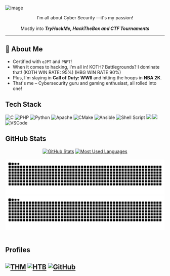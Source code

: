 ![image](https://github.com/Trevohack/Trevohack/assets/136177431/6f2aef38-afa8-4dd5-83f3-a26be139f7e6)

<p align="center">
  I'm all about Cyber Security —it's my passion!<br><br>
  Mostly into <b><i>TryHackMe, HackTheBox and CTF Tournaments</i></b><br>
</p>

---

## 💫 About Me 

- Certified with `eJPT` and `PNPT`!
- When it comes to hacking, I'm all in! KOTH? Battlegrounds? I dominate that! (KOTH WIN RATE: 95%) (HBG WIN RATE 90%)
- Plus, I'm slaying in <b>Call of Duty: WWII</b> and hitting the hoops in <b>NBA 2K</b>. 
- That's me – Cybersecurity guru and gaming enthusiast, all rolled into one! 

## Tech Stack 

![C](https://img.shields.io/badge/c-%2300599C.svg?style=for-the-badge&logo=c&logoColor=white) ![PHP](https://img.shields.io/badge/php-%23777BB4.svg?style=for-the-badge&logo=php&logoColor=white) ![Python](https://img.shields.io/badge/python-3670A0?style=for-the-badge&logo=python&logoColor=ffdd54) ![Apache](https://img.shields.io/badge/apache-%23D42029.svg?style=for-the-badge&logo=apache&logoColor=white) ![CMake](https://img.shields.io/badge/CMake-%23008FBA.svg?style=for-the-badge&logo=cmake&logoColor=white) ![Ansible](https://img.shields.io/badge/ansible-%231A1918.svg?style=for-the-badge&logo=ansible&logoColor=white) ![Shell Script](https://img.shields.io/badge/shell_script-%23121011.svg?style=for-the-badge&logo=gnu-bash&logoColor=white)
![](https://img.shields.io/badge/Kali_Linux-557C94?style=for-the-badge&logo=kali-linux&logoColor=white)
![](https://img.shields.io/badge/tmux-1BB91F?style=for-the-badge&logo=tmux&logoColor=white)
![VSCode](https://img.shields.io/static/v1?style=for-the-badge&message=VSCode&color=007ACC&logo=Visual+Studio+Code&logoColor=FFFFFF&label=)

## GitHub Stats

<div align="center">
  <a href="#"><img align="center" width="55%" title="GitHub Stats" alt="GitHub Stats" src="https://github-readme-stats.vercel.app/api?username=Trevohack&show_icons=true&count_private=true&theme=transparent&title_color=999999&text_color=999999&border_color=0ac647&icon_color=0ac647#gh-dark-mode-only"/></a>
  <a href="#"><img align="center" width="43.7%" title="Most Used Languages" alt="Most Used Languages" src="https://github-readme-stats.vercel.app/api/top-langs/?username=Trevohack&langs_count=10&layout=compact&hide=HTML,CSS,SCSS&theme=transparent&title_color=999999&text_color=999999&border_color=0ac647#gh-dark-mode-only"/></a>
</div>

<br>

<div align="center">
  <img alt="Snake animation dark mode" src="https://raw.githubusercontent.com/migueltc13/migueltc13/main/.github/images/github-snake-dark.svg#gh-dark-mode-only"/>
  <img alt="Snake animation light mode" src="https://raw.githubusercontent.com/migueltc13/migueltc13/main/.github/images/github-contribution-grid-snake.svg#gh-light-mode-only"/>
</div>

<br>

## Profiles

[![THM](https://tryhackme-badges.s3.amazonaws.com/Trevohack.png)](https://tryhackme.com/p/Trevohack)
[![HTB](https://www.hackthebox.com/badge/image/1617581)](https://app.hackthebox.com/profile/1617581)
[![GitHub](https://img.shields.io/static/v1?style=for-the-badge&message=GitHub&color=181717&logo=GitHub&logoColor=FFFFFF&label=)](https://github.com/Trevohack)
---

